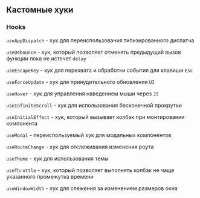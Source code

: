 ## Кастомные хуки

### Hooks

`useAppDispatch` - хук для переиспользования типизированного диспатча

`useDebounce` - хук, который позволяет отменять предыдущий вызов функции пока не истечет `delay`

`useEscapeKey` - хук для перехвата и обработки события для клавиши `Esc`

`useForceUpdate` - хук для принудительного обновления `UI`

`useHover` - хук для управления наведением мыши через `JS`

`useInfiniteScroll` - хук для использования бесконечной прокрутки

`useInitialEffect` - хук, который вызывает колбэк при монтировании компонента

`useModal` - переиспользуемый хук для модальных компонентов

`useRouteChange` - хук для отслеживания изменения роута

`useTheme` - хук для использования темы

`useThrottle` - хук, который позволяет выполнять колбэк не чаще указанного промежутка времени

`useWindowWidth` - хук для слежения за изменением размеров окна
